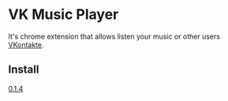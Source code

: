 VK Music Player
=============

It's  chrome extension that allows listen your music or other users [VKontakte](http://vk.com/).

## Install
[0.1.4](https://chrome.google.com/webstore/detail/vk-music-player/ealjjeaapaifdfmlgglpkkjdgkpniaeg)


